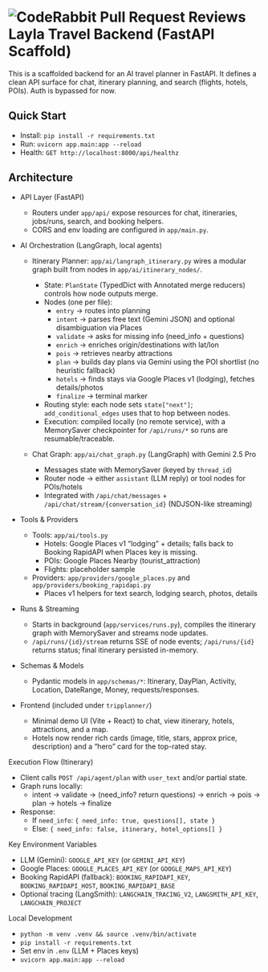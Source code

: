 
![CodeRabbit Pull Request Reviews](https://img.shields.io/coderabbit/prs/github/Eshwarvijay007/tripper?utm_source=oss&utm_medium=github&utm_campaign=Eshwarvijay007%2Ftripper&labelColor=171717&color=FF570A&link=https%3A%2F%2Fcoderabbit.ai&label=CodeRabbit+Reviews)
Layla Travel Backend (FastAPI Scaffold)
===========================================
This is a scaffolded backend for an AI travel planner in FastAPI. It defines a clean API surface for chat, itinerary planning, and search (flights, hotels, POIs). Auth is bypassed for now.

Quick Start
-----------
- Install: `pip install -r requirements.txt`
- Run: `uvicorn app.main:app --reload`
- Health: `GET http://localhost:8000/api/healthz`



Architecture
------------
- API Layer (FastAPI)
  - Routers under `app/api/` expose resources for chat, itineraries, jobs/runs, search, and booking helpers.
  - CORS and env loading are configured in `app/main.py`.

- AI Orchestration (LangGraph, local agents)
  - Itinerary Planner: `app/ai/langraph_itinerary.py` wires a modular graph built from nodes in `app/ai/itinerary_nodes/`.
    - State: `PlanState` (TypedDict with Annotated merge reducers) controls how node outputs merge.
    - Nodes (one per file):
      - `entry` → routes into planning
      - `intent` → parses free text (Gemini JSON) and optional disambiguation via Places
      - `validate` → asks for missing info (need_info + questions)
      - `enrich` → enriches origin/destinations with lat/lon
      - `pois` → retrieves nearby attractions
      - `plan` → builds day plans via Gemini using the POI shortlist (no heuristic fallback)
      - `hotels` → finds stays via Google Places v1 (lodging), fetches details/photos
      - `finalize` → terminal marker
    - Routing style: each node sets `state["next"]`; `add_conditional_edges` uses that to hop between nodes.
    - Execution: compiled locally (no remote service), with a MemorySaver checkpointer for `/api/runs/*` so runs are resumable/traceable.

  - Chat Graph: `app/ai/chat_graph.py` (LangGraph) with Gemini 2.5 Pro
    - Messages state with MemorySaver (keyed by `thread_id`)
    - Router node → either `assistant` (LLM reply) or tool nodes for POIs/hotels
    - Integrated with `/api/chat/messages` + `/api/chat/stream/{conversation_id}` (NDJSON-like streaming)

- Tools & Providers
  - Tools: `app/ai/tools.py`
    - Hotels: Google Places v1 “lodging” + details; falls back to Booking RapidAPI when Places key is missing.
    - POIs: Google Places Nearby (tourist_attraction)
    - Flights: placeholder sample
  - Providers: `app/providers/google_places.py` and `app/providers/booking_rapidapi.py`
    - Places v1 helpers for text search, lodging search, photos, details

- Runs & Streaming
  - Starts in background (`app/services/runs.py`), compiles the itinerary graph with MemorySaver and streams node updates.
  - `/api/runs/{id}/stream` returns SSE of node events; `/api/runs/{id}` returns status; final itinerary persisted in-memory.

- Schemas & Models
  - Pydantic models in `app/schemas/*`: Itinerary, DayPlan, Activity, Location, DateRange, Money, requests/responses.

- Frontend (included under `tripplanner/`)
  - Minimal demo UI (Vite + React) to chat, view itinerary, hotels, attractions, and a map.
  - Hotels now render rich cards (image, title, stars, approx price, description) and a “hero” card for the top-rated stay.

Execution Flow (Itinerary)
- Client calls `POST /api/agent/plan` with `user_text` and/or partial state.
- Graph runs locally:
  - intent → validate → (need_info? return questions) → enrich → pois → plan → hotels → finalize
- Response:
  - If `need_info`: `{ need_info: true, questions[], state }`
  - Else: `{ need_info: false, itinerary, hotel_options[] }`

Key Environment Variables
- LLM (Gemini): `GOOGLE_API_KEY` (or `GEMINI_API_KEY`)
- Google Places: `GOOGLE_PLACES_API_KEY` (or `GOOGLE_MAPS_API_KEY`)
- Booking RapidAPI (fallback): `BOOKING_RAPIDAPI_KEY`, `BOOKING_RAPIDAPI_HOST`, `BOOKING_RAPIDAPI_BASE`
- Optional tracing (LangSmith): `LANGCHAIN_TRACING_V2`, `LANGSMITH_API_KEY`, `LANGCHAIN_PROJECT`

Local Development
- `python -m venv .venv && source .venv/bin/activate`
- `pip install -r requirements.txt`
- Set env in `.env` (LLM + Places keys)
- `uvicorn app.main:app --reload`
